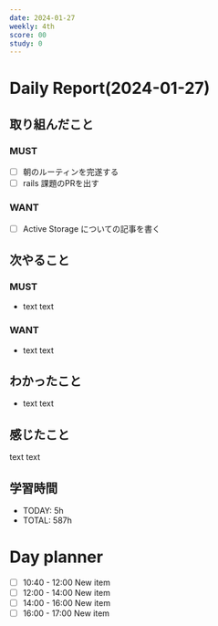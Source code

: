 ```yaml
---
date: 2024-01-27
weekly: 4th
score: 00
study: 0
---
```

# Daily Report(2024-01-27)
## 取り組んだこと
### MUST
- [ ] 朝のルーティンを完遂する
- [ ] rails 課題のPRを出す
### WANT
- [ ] Active Storage についての記事を書く
## 次やること
### MUST
- text text
### WANT
- text text
## わかったこと
- text text
## 感じたこと
text text
## 学習時間
- TODAY: 5h
- TOTAL: 587h


# Day planner

- [ ] 10:40 - 12:00 New item
- [ ] 12:00 - 14:00 New item
- [ ] 14:00 - 16:00 New item
- [ ] 16:00 - 17:00 New item
